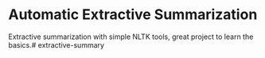 # **Automatic Extractive Summarization**

Extractive summarization with simple NLTK tools, great project to learn the basics.# extractive-summary
